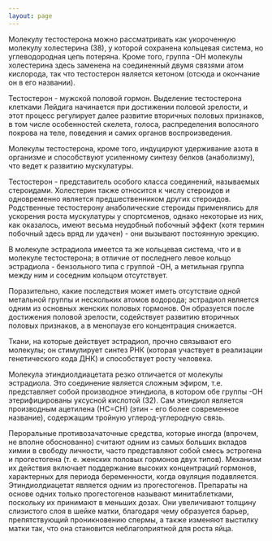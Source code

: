 ```yaml
---
layout: page
---
```

Молекулу тестостерона можно рассматривать как укороченную молекулу холестерина (38), у которой сохранена кольцевая система, но углеводородная цепь потеряна. Кроме того, группа -ОН молекулы холестерина здесь заменена на соединенный двумя связями атом кислорода, так что тестостерон является кетоном (отсюда и окончание он в его названии).

Тестостерон - мужской половой гормон. Выделение тестостерона клетками Лейдига начинается при достижении половой зрелости, и этот процесс регулирует далее развитие вторичных половых признаков, в том числе особенностей скелета, голоса, распределения волосяного покрова на теле, поведения и самих органов воспроизведения.

Молекулы тестостерона, кроме того, индуцируют удерживание азота в организме и способствуют усиленному синтезу белков (анаболизму), что ведет к развитию мускулатуры.

Тестостерон - представитель особого класса соединений, называемых стероидами. Холестерин также относится к числу стероидов и одновременно является предшественником других стероидов. Родственные тестостерону анаболические стероиды применялись для ускорения роста мускулатуры у спортсменов, однако некоторые из них, как оказалось, имеют весьма неудобный побочный эффект (хотя термин побочный здесь вряд ли удачен) - они вызывают постоянную эрекцию.
 

В молекуле эстрадиола имеется та же кольцевая система, что и в молекуле тестостерона; в отличие от последнего левое кольцо эстрадиола - бензольного типа с группой -ОН, а метильная группа между ним и соседним кольцом отсутствует.

Поразительно, какие последствия может иметь отсутствие одной метальной группы и нескольких атомов водорода; эстрадиол является одним из основных женских половых гормонов. Он образуется после достижения половой зрелости, содействует развитию вторичных половых признаков, а в менопаузе его концентрация снижается.

Ткани, на которые действует эстрадиол, прочно связывают его молекулы; он стимулирует синтез РНК (которая участвует в реализации генетического кода ДНК) и способствует росту человека.

Молекула этиндиолдиацетата резко отличается от молекулы эстрадиола. Это соединение является сложным эфиром, т.е. представляет собой производное этиндиола, в котором обе группы -ОН этерифицированы уксусной кислотой (32). Сам этиндиол является производным ацетилена (НС=СН) (этин - его более современное название), содержащим тройную углерод-углеродную связь.

Пероральные противозачаточные средства, которые иногда (впрочем, не вполне обоснованно) считают одним из самых больших вкладов химии в свободу личности, часто представляют собой смесь эстрогена и прогестогена (т. е. женских половых гормонов двух типов). Механизм их действия включает поддержание высоких концентраций гормонов, характерных для периода беременности, когда овуляция подавляется. Этиндиолдиацетат является одним из прогестогенов. Препараты на основе одних только прогестогенов называют минитаблетками, поскольку их принимают в меньших дозах. Они увеличивают толщину слизистого слоя в шейке матки, благодаря чему образуется барьер, препятствующий проникновению спермы, а также изменяют выстилку матки так, что она становится неблагоприятной для роста яйца.